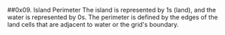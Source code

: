 ##0x09. Island Perimeter
The island is represented by 1s (land), and the water is represented by 0s. The perimeter is defined by the edges of the land cells that are adjacent to water or the grid's boundary.
